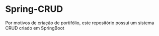 # Spring-CRUD
Por motivos de criação de portifólio, este repositório possui um sistema CRUD criado em SpringBoot
